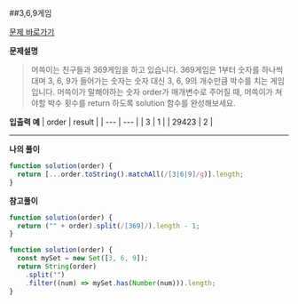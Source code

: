 ##3,6,9게임

[문제 바로가기](https://school.programmers.co.kr/learn/courses/30/lessons/120891)

**문제설명**

> 머쓱이는 친구들과 369게임을 하고 있습니다. 369게임은 1부터 숫자를 하나씩 대며 3, 6, 9가 들어가는 숫자는 숫자 대신 3, 6, 9의 개수만큼 박수를 치는 게임입니다. 머쓱이가 말해야하는 숫자 order가 매개변수로 주어질 때, 머쓱이가 쳐야할 박수 횟수를 return 하도록 solution 함수를 완성해보세요.

**입출력 예**
| order | result |
| --- | --- |
| 3 | 1 |
| 29423 | 2 |

---

**나의 풀이**

```javascript
function solution(order) {
  return [...order.toString().matchAll(/[3|6|9]/g)].length;
}
```

**참고풀이**

```javascript
function solution(order) {
  return ("" + order).split(/[369]/).length - 1;
}
```

```javascript
function solution(order) {
  const mySet = new Set([3, 6, 9]);
  return String(order)
    .split("")
    .filter((num) => mySet.has(Number(num))).length;
}
```
